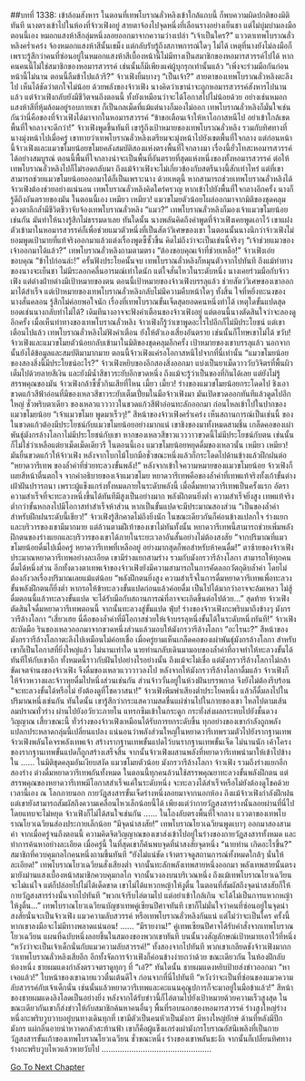 ##บทที่ 1338: เข้าล้อมสังหาร
ในตอนที่เทพโบราณลั่วหลิงเข้าใกล้แถบนี้ ก็พบความผิดปกติของมิติทันที
นางตรงเข้าไปในห้องที่จ้าวเฟิงอยู่ สายตาจ้องไปจุดหนึ่งที่เลือนรางอย่างเย็นชา แต่ไม่บุ่มบ่ามลงมือ
ตอนนี้เอง หมอกแสงห้าสีกลุ่มหนึ่งลอยออกมาจากความว่างเปล่า
“เจ้าเป็นใคร?”
แววตาเทพโบราณลั่วหลิงคร่ำเคร่ง จ้องหมอกแสงห้าสีนั้นเขม็ง แต่กลับรับรู้ถึงสภาพการณ์ใดๆ ไม่ได้
เหตุที่นางยังไม่ลงมือก็เพราะรู้สึกว่าคนที่ซ่อนอยู่ในหมอกแสงห้าสีเบื้องหน้านี้ไม่มีทางเป็นสมาชิกของหอมารสวรรค์ไปได้
หากคนคนนี้ไม่ใช่สมาชิกของหอมารสวรรค์ เช่นนั้นก็มีเพียงแค่ผู้บุกรุกเท่านั้นแล้ว
“เพิ่งจะร่วมมือกันก่อนหน้านี้ไม่นาน ตอนนี้ลืมข้าไปแล้วรึ?”
จ้าวเฟิงยิ้มบางๆ
“เป็นเจ้า?”
สายตาของเทพโบราณลั่วหลิงตะลึงไป เห็นได้ชัดว่าตกใจไม่น้อย
ด้วยพลังของจ้าวเฟิง นางคิดว่าเขาน่าจะถูกหอมารสวรรค์สังหารไปนานแล้ว
แต่จ้าวเฟิงกลับยังมีชีวิตจนถึงตอนนี้ ทั้งยังเหมือนว่าจะได้โอกาสไปไม่น้อยด้วย
อย่างเช่นหมอกแสงห้าสีที่หุ้มล้อมอยู่รอบกายเขา ก็เป็นกลเม็ดที่แม้แต่นางก็มองไม่ออก เทพโบราณลั่วหลิงก็มั่นใจเช่นกันว่านี่คือของที่จ้าวเฟิงได้มาจากในหอมารสวรรค์
“ข้าขอเตือนเจ้าให้หาโอกาสหนีไป อย่าเข้าใกล้เขตพื้นที่ใจกลางจะดีกว่า!”
จ้าวเฟิงพูดขึ้นทันที
เขารู้ถึงเป้าหมายของเทพโบราณลั่วหลิง รวมกับทิศทางที่นางมุ่งหน้าไปเมื่อครู่ เขาทายว่าเทพโบราณลั่วหลิงเตรียมจะมุ่งหน้าไปยังเขตพื้นที่ใจกลาง
แต่ก่อนหน้านี้จ้าวเฟิงและแมวขโมยน้อยขโมยคลังสมบัติสองแห่งตรงพื้นที่ใจกลางมา
เรื่องนี้ยั่วโทสะหอมารสวรรค์ได้อย่างสมบูรณ์ ตอนนี้พื้นที่ใจกลางน่าจะเป็นพื้นที่อันตรายที่สุดแห่งหนึ่งของทั้งหอมารสวรรค์ ต่อให้เทพโบราณลั่วหลิงไปก็ไม่รอดกลับมา
ถึงแม้จ้าวเฟิงจะไม่เกี่ยวข้องกับสตรีนางนี้สักเท่าไหร่ แต่ที่เขาสามารถช่วยแมวขโมยน้อยออกมาได้ก็เป็นเพราะนาง
ด้วยเหตุนี้ หากสามารถช่วยเทพโบราณลั่วหลิงได้ จ้าวเฟิงต้องช่วยอย่างแน่นอน
เทพโบราณลั่วหลิงคิดใคร่ครวญ หากเข้าไปยังพื้นที่ใจกลางอีกครั้ง นางก็รู้ดีถึงอันตรายของมัน
ในตอนนี้เอง
เหมียว เหมียว!
แมวขโมยตัวน้อยโผล่ออกมาจากมิติของชุดคลุม ดวงตาลึกล้ำมีชีวิตชีวาจับจ้องเทพโบราณลั่วหลิง
“แมว?”
เทพโบราณลั่วหลิงก็มองเจ้าแมวขโมยน้อยเช่นกัน มันทำให้นางรู้สึกไม่ธรรมดาเลย
ทันใดนั้น นางพลันคิดถึงคำพูดที่จ้าวเฟิงเคยพูดเอาไว้ เขาแฝงตัวเข้ามาในหอมารสวรรค์ก็เพื่อช่วยแมวตัวหนึ่งที่เป็นสัตว์วิเศษของเขา
ในตอนนั้นนางนึกว่าจ้าวเฟิงไม่ยอมพูดเป้ามายที่แท้จริงออกมาแล้วแต่งเรื่องพูดซี้ซั้วขึ้น คิดไม่ถึงว่าจะเป็นเช่นนี้จริงๆ
“เจ้าช่วยแมวของเจ้าออกมาได้แล้ว?”
เทพโบราณลั่วหลิงถามตามตรง
“ต้องขอบคุณเจ้าที่ช่วยเหลือ!”
จ้าวเฟิงเอ่ยขอบคุณ
“ข้าไปก่อนล่ะ!”
ครั้นฟังประโยคนั้นจบ เทพโบราณลั่วหลิงก็หมุนตัวจากไปทันที
ถึงแม้ท่าทางของนางจะเย็นชา ไม่มีระลอกคลื่นอารมณ์เท่าใดนัก แต่ใจสั่นไหวในระดับหนึ่ง
นางเคยร่วมมือกับจ้าวเฟิง แต่ต่างฝ่ายต่างมีเป้าหมายของตน
ตอนนี้เป้าหมายของจ้าวเฟิงบรรลุแล้ว ช่วยสัตว์วิเศษของเขาออกมาได้สำเร็จ แต่เป้าหมายของเทพโบราณลั่วหลิงกลับไม่มีความคืบหน้าใดๆ ทั้งสิ้น
ใจที่หยิ่งทะนงของนางสั่นคลอน รู้สึกไม่ค่อยพอใจนัก
เรื่องที่เทพโบราณขั้นเจ็ดสุดยอดคนหนึ่งทำได้ เหตุใดขั้นแปดสุดยอดเช่นนางกลับทำไม่ได้?
เดิมทีนางอาจจะฟังคำเตือนของจ้าวเฟิงอยู่ แต่ตอนนี้นางตัดสินใจว่าจะลองดูอีกครั้ง
เมื่อเห็นท่าทางของเทพโบราณลั่วหลิง จ้าวเฟิงก็รู้ว่าเขาพูดอะไรไปอีกก็ไม่มีประโยชน์
แต่เขาเตือนไปแล้ว เทพโบราณลั่วหลิงไม่ฟังคำเตือน ยังให้ตัวเองเสี่ยงอันตราย เช่นนั้นก็โทษเขาไม่ได้
ขวับ!
จ้าวเฟิงและแมวขโมยตัวน้อยกลับเข้ามาในมิติของชุดคลุมอีกครั้ง
เป้าหมายของเขาบรรลุแล้ว นอกจากนั้นยังได้ข้อมูลและสมบัติมามากมาย
ตอนนี้จ้าวเฟิงแค่รอโอกาสหนีไปจากที่นี่เท่านั้น
“แมวขโมยน้อย ของสองสิ่งนี้มีประโยชน์อะไร?”
จ้าวเฟิงหยิบของอีกสองสิ่งออกมา แบ่งเป็นยาเม็ดวาววับวิจิตรที่พื้นผิวเต็มไปด้วยลายสีเงิน และยังมีน้ำสีขาวระยับอีกขวดหนึ่ง
ถึงแม้จะรู้ว่าเป็นของที่กินได้เลย แต่ยังไม่รู้สรรพคุณของมัน จ้าวเฟิงกล้าซี้ซั้วกินเสียที่ไหน
เมี้ยว เมี้ยว!
ร่างของแมวขโมยน้อยกระโดดไป ชิงเอาขวดแก้วสีฟ้าอ่อนที่มีของเหลวสีขาวระยับเต็มเปี่ยมในมือจ้าวเฟิงมา
มันเปิดขวดออกทันทีแล้วดูดไปอึกใหญ่
ชั่วพริบตาเดียว ของเหลวแวววาวในขวดแก้วสีฟ้าอ่อนทะลักออกมา ก่อนไหลเข้าไปในปากของแมวขโมยน้อย
“เจ้าแมวขโมย พูดมาเร็วๆ!”
สีหน้าของจ้าวเฟิงคร่ำเคร่ง
เห็นสถานการณ์เป็นเช่นนี้ ของในขวดแก้วต้องมีประโยชน์กับแมวขโมยน้อยอย่างมากแน่
เขาชิงของมาทั้งหมดสามชิ้น เกล็ดคอของเผ่าพันธุ์มังกรล้างโลกาไม่มีประโยชน์กับเขา หากของเหลวสีขาวแวววาวขวดนี้ไม่มีประโยชน์กับตน เช่นนั้นก็ไม่ใช่ว่าเหลือแต่ยาเม็ดเม็ดเดียวรึ
ในตอนนี้เอง แมวขโมยน้อยหยุดดื่มของเหลวนั้น
เหมียว เหมียว!
มันยื่นขวดแก้วให้จ้าวเฟิง หลังจากโบกไม้โบกมือชั่วขณะหนึ่งแล้วก็กระโดดไปด้านข้างแล้วฝึกฝนต่อ
“หยาดวารีเทพ ของล้ำค่าที่ช่วยทะลวงขั้นพลัง!”
หลังจากเข้าใจความหมายของแมวขโมยน้อย จ้าวเฟิงก็เผยสีหน้าตื่นตกใจ
จากคำอธิบายของเจ้าแมวขโมย หยาดวารีเทพคือของล้ำค่าที่เทพแท้จริงทั้งเก้าขั้นต่างเฝ้าฝันปรารถนา
เพราะผู้แข็งแกร่งทั้งหมดภายในระดับพลังนี้ เมื่อดื่มหยาดวารีเทพเป็นครั้งแรก อัตราความสำเร็จที่จะทะลวงหนึ่งขึ้นได้ทันทีมีสูงเป็นอย่างมาก
พลังฝึกตนยิ่งต่ำ ความสำเร็จยิ่งสูง เทพแท้จริงต่ำกว่าขั้นหกลงไปมีโอกาสทำสำเร็จห้าส่วน หากเป็นขั้นแปดจะมีประมาณสองส่วน
“เป็นของล้ำค่าสำหรับฝึกฝนระดับนี้เชียว!”
จ้าวเฟิงรู้สึกคาดไม่ถึงยิ่งนัก ในขณะเดียวกันก็ค่อนข้างแปลกใจ
ร่างแยกและบริวารของเขามีมากมาย แต่ล้วนตามฝีเท้าของเขาไม่ทันทั้งนั้น
หยาดวารีเทพนี้สามารถช่วยเพิ่มพลังฝึกตนของร่างแยกและบริวารของเขาได้ภายในระยะเวลาอันสั้นอย่างไม่ต้องสงสัย
“จากปริมาณที่แมวขโมยน้อยดื่มไปเมื่อครู่ หยาดวารีเทพที่เหลืออยู่ อย่างมากสุดก็พอสำหรับห้าคนดื่ม!”
ตาซ้ายของจ้าวเฟิงประมาณหยาดวารีเทพอย่างละเอียด
เขามีร่างแยกสามร่าง รวมกับมังกรวารีล้างโลกา สามารถให้ทุกคนดื่มได้หนึ่งส่วน
อีกทั้งดวงตาเทพเจ้าของจ้าวเฟิงยังมีความสามารถในการคัดลอกวัตถุดิบล้ำค่า โดยไม่ต้องกังวลเรื่องปริมาณเลยแม้แต่น้อย
“พลังฝึกตนยิ่งสูง ความสำเร็จในการดื่มหยาดวารีเทพเพื่อทะลวงขั้นพลังฝึกตนก็ยิ่งต่ำ หากรอให้ข้าทะลวงขั้นแปดก่อนแล้วค่อยดื่ม เป็นไปได้มากว่าอาจจะล้มเหลว ไม่สู้ดื่มตอนนี้แล้วทะลวงขั้นแปด จะได้รับมือกับสถานการณ์ที่อาจจะเกิดขึ้นต่อไปด้วย…”
สุดท้าย จ้าวเฟิงตัดสินใจดื่มหยาดวารีเทพตอนนี้ จากนั้นทะลวงสู่ขั้นแปด
ฟุ่บ!
ร่างของจ้าวเฟิงกะพริบมาถึงข้างๆ มังกรวารีล้างโลกา
“เสี่ยวเฮย นี่คือของล้ำค่าที่มีโอกาสช่วยให้เจ้าบรรลุหนึ่งขั้นได้ในระดับหนึ่งทันที!”
จ้าวเฟิงสะบัดมือ รินของเหลวออกมาจากขวดหนึ่งส่วนแล้วมอบให้มังกรวารีล้างโลกา
“อะไรนะ?”
สีหน้าของมังกรวารีล้างโลกาตะลึงไปเหมือนไม่ค่อยเชื่อ
เมื่อครู่ยามเห็นเกล็ดคอของเผ่าพันธุ์มังกรล้างโลกา สำหรับเขาก็เป็นโอกาสที่ยิ่งใหญ่แล้ว
ไม่นานเท่าใด นายท่านกลับเดินมามอบของล้ำค่าที่อาจทำให้ทะลวงขั้นได้ทันทีให้กับเขาอีก
ทั้งหมดนี้ราวกับฝันไปอย่างไรอย่างนั้น
ถึงแม้จะไม่เชื่อ แต่มังกรวารีล้างโลกาไม่กล้าขัดเจตจำนงของจ้าวเฟิง จึงดื่มของเหลวแวววาวลงไป
หลังจากให้มังกรวารีล้างโลกาดื่มแล้ว จ้าวเฟิงก็ให้จ้าวหวางและจ้าวหุยดื่มไปหนึ่งส่วนเช่นกัน
ส่วนจ้าววั่นอยู่ในห้วงฝันบรรพกาล จึงยังไม่ต้องรีบร้อน
“จะทะลวงขั้นได้หรือไม่ ยังต้องดูที่โชควาสนา!”
จ้าวเฟิงพึมพำเสียงต่ำประโยคหนึ่ง แล้วก็ดื่มลงไปในปริมาณหนึ่งเช่นกัน
ทันใดนั้น เขารู้สึกว่ากระแสความสดชื่นแผ่ซ่านไปในกายของเขา ไหลไปตามเส้นลมปราณทั่วร่าง ผ่านไปยังอวัยวะภายใน แทรกซึมเข้าในกระดูก กระทั่งส่งผลกระทบไปยังชั้นดวงวิญญาณ
เสี้ยวขณะนี้ ทั่วร่างของจ้าวเฟิงเหมือนได้รับการยกระดับขึ้น
ทุกอย่างของเขากำลังถูกพลังแปลกประหลาดกลุ่มนี้เปลี่ยนแปลง
แน่นอนว่าพลังส่วนใหญ่ในหยาดวารีเทพรวมตัวไปยังรากฐานเทพ
จ้าวเฟิงพลันโคจรพลังเทพเจ้า สร้างรากฐานเทพขั้นแปดไว้บนรากฐานเทพขั้นเจ็ด
ไม่นานนัก เค้าโครงของรากฐานเทพขั้นแปดก็ถูกสร้างเสร็จสิ้น
จากนั้นจ้าวเฟิงผสานพลังที่หยาดวารีเทพนำมาให้เข้าไปข้างใน
……
ในมิติชุดคลุมอันเงียบสงัด
แมวขโมยตัวน้อย มังกรวารีล้างโลกา จ้าวเฟิง รวมถึงร่างแยกอีกสองร่าง ต่างดื่มหยาดวารีเทพกันทั้งหมด
ในตอนนี้ทุกคนล้วนใช้สรรพคุณยาทะลวงขั้นพลังฝึกตน
แต่สรรพคุณของหยาดวารีเทพมีโอกาสสำเร็จแค่ในระดับหนึ่ง จะทะลวงได้สำเร็จหรือไม่ยังต้องดูโชคด้วย
เวลานี้เอง
ณ โลกภายนอก กายวัฏสงสารขั้นเจ็ดร่างหนึ่งลอยมาจากนอกห้อง
ถึงแม้จ้าวเฟิงกำลังฝึกฝน แต่เขายังสามารถสัมผัสถึงความเคลื่อนไหวเล็กน้อยนี้ได้
เพียงแต่ว่ากายวัฏสงสารร่างนั้นลอยผ่านที่นี่ไปโดยแทบจะไม่หยุด จ้าวเฟิงก็ไม่ได้สนใจเช่นกัน
……
ในโถงลับตรงพื้นที่ใจกลาง แววตาของเทพโบราณโยวเฉวียนส่องประกายเล็กน้อย
“มีจุดน่าสงสัย!”
เทพโบราณโยวเฉวียนพูดเบาๆ ออกมาสองสามคำ
จากเมื่อครู่จนถึงตอนนี้ ความคิดจิตวิญญาณของเขาส่งเข้าไปอยู่ในร่างของกายวัฏสงสารทั้งหมด และทำการค้นหาอย่างละเอียด
เมื่อครู่นี้ ในที่สุดเขาก็ค้นพบจุดที่น่าสงสัยจุดหนึ่ง
“นายท่าน เกิดอะไรขึ้น?”
สมาชิกที่ควบคุมกลไกคนหนึ่งถามขึ้นทันที
“ยังไม่แน่ชัด เจ้าตรวจดูสถานการณ์ทั้งหมดใกล้ๆ นั่นให้ละเอียด!”
เทพโบราณโยวเฉวียนสั่งเสียงต่ำ จากนั้นทะลักพลังเทพสายหนึ่งออกมา
พลังเทพสายนั้นตรงมายังม่านแสงเบื้องหน้าสมาชิกควบคุมกลไก จากนั้นวงลงบนบริเวณหนึ่ง
ถึงแม้เทพโบราณโยวเฉวียนจะไม่แน่ใจ แต่ก็ปล่อยไปไม่ได้เด็ดขาด
เขาไม่ได้แหวกหญ้าให้งูตื่น ในตอนที่สัมผัสถึงจุดน่าสงสัยก็ให้กายวัฏสงสารร่างนั้นจากไปทันที
“พวกเจ้ารีบไล่ตามไป แต่อย่าเข้าใกล้เกิน จะได้ไม่เป็นการแหวกหญ้าให้งูตื่น…”
เทพโบราณโยวเฉวียนบัญชาเทพคู่เซียนปีศาจทันที
เขาก็ไม่มั่นใจว่าคนที่ซ่อนอยู่ในจุดน่าสงสัยนั่นจะเป็นจ้าวเฟิง แมวความลับสวรรค์ หรือเทพโบราณลั่วหลิงกันแน่
แต่ไม่ว่าจะเป็นใคร ครั้งนี้หากเขาลงมือจะไม่มีทางพลาดแน่นอน!
……
“มีรายงาน!”
คู่เทพเซียนปีศาจได้รับคำสั่งจากเทพโบราณโยวเฉวียน
แผนที่ฉบับหนึ่งลอยขึ้นในสมองของพวกเขาทันที บนนั้นวงสัญลักษณ์เป้าหมายเอาไว้ที่หนึ่ง
“หวังว่าจะเป็นเจ้าเด็กนั่นกับแมวความลับสวรรค์!”
ทั้งสองจากไปทันที
พวกเขาเกลียดชังจ้าวเฟิงมากกว่าเทพโบราณลั่วหลิงเสียอีก อีกทั้งจัดการจ้าวเฟิงก็ค่อนข้างง่ายกว่าด้วย
ขณะเดียวกัน ในห้องฝึกลับห้องหนึ่ง
ชายผมแดงกำลังตรวจตราดูทุกๆ ที่
“เอ๋?”
ทันใดนั้น ชายผมแดงหยิบป้ายส่งข่าวออกมา
“หาเจอแล้ว!”
ใบหน้าของเขาฉายแววตื่นเต้นดีใจ ก่อนจากที่นี่ไปทันที
“หวังว่าจะเป็นที่ซ่อนของแมวความลับสวรรค์กับเจ้าเด็กนั่น เช่นนั้นแล้วหยาดวารีเทพและคะแนนคุณูปการก็จะมาอยู่ในมือข้าแล้ว!”
สีหน้าของชายผมแดงลิงโลดเป็นอย่างยิ่ง
หลังจากได้รับข่าวนี้ก็ไล่ตามไปยังเป้าหมายด้วยความเร็วสูงสุด
ในขณะเดียวกันเขาก็ส่งข่าวให้กับสมาชิกค้นหาคนอื่นๆ
พื้นที่รอบนอกของหอมารสวรรค์ ร่างสูงใหญ่ร่างหนึ่งกะพริบวูบวาบอยู่บนทางเดินทุกที่
เขามีตัวเป็นคนหัวเป็นมังกร มีหางใหญ่ยักษ์ ด้านที่หลังมีปีกมังกร แผ่กลิ่นอายน่าหวาดกลัวสะท้านฟ้า
เขาก็คือผู้แข็งแกร่งเผ่ามังกรโบราณอัสนีเพลิงที่เป็นกายวัฏสงสารขั้นเก้าของเทพโบราณโยวเฉวียน
ชั่วขณะหนึ่ง ร่างของเขาพลันชะงัก จากนั้นก็เปลี่ยนทิศทาง ร่างกะพริบวูบไหวแล้วหายวับไป
…………………………………………


[Go To Next Chapter]( ./195.md)